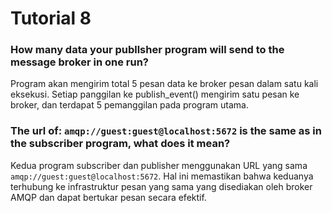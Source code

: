 # Tutorial 8

### How many data your publlsher program will send to the message broker in one run?

Program akan mengirim total 5 pesan data ke broker pesan dalam satu kali eksekusi. Setiap panggilan ke publish_event() mengirim satu pesan ke broker, dan terdapat 5 pemanggilan pada program utama.

### The url of: `amqp://guest:guest@localhost:5672` is the same as in the subscriber program, what does it mean?

Kedua program subscriber dan publisher menggunakan URL yang sama `amqp://guest:guest@localhost:5672`. Hal ini memastikan bahwa keduanya terhubung ke infrastruktur pesan yang sama yang disediakan oleh broker AMQP dan dapat bertukar pesan secara efektif.
